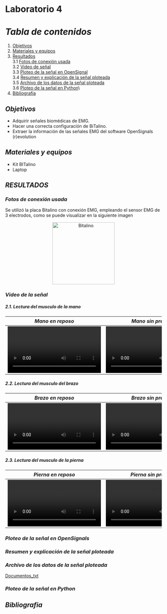 
# Laboratorio 4

# *Tabla de contenidos*

1. [Objetivos](#id1)
2. [Materiales y equipos](#id2)
3. [Resultados](#id3)\
     3.1 [Fotos de conexión usada](#id4)\
     3.2 [Video de señal](#id5)\
     3.3 [Ploteo de la señal en OpenSignal](#id6)\
     3.4 [Resumen y explicación de la señal ploteada](#id7)\
     3.5 [Archivo de los datos de la señal ploteada](#id8)\
     3.6 [Ploteo de la señal en Python](#id9)\
4. [Bibliografia](#id10)
   
## *Objetivos* <a name="id1"></a>
* Adquirir señales biomédicas de EMG.
* Hacer una correcta configuración de BiTalino.
* Extraer la información de las señales EMG del software OpenSignals (r)evolution

## *Materiales y equipos* <a name="id2"></a>
* Kit BITalino
* Laptop  

## *RESULTADOS* <a name="id3"></a>

### *Fotos de conexión usada* <a name="id4"></a>
Se utilizó la placa Bitalino con conexión EMG, empleando el sensor EMG de 3 electrodos, como se puede visualizar en la siguiente imagen 

<p align="center">
  <img src="https://github.com/MariaZubiate/isb_2024_gh82/assets/164455359/be068f65-d8cb-4049-86eb-769473c3d3de" alt="Bitalino" width="200">
</p>



### *Video de la señal* <a name="id5"></a>

##### 2.1. Lectura del musculo de la mano

|  *Mano en reposo*  | *Mano sin presión* | *Mano con presión* |
|:------------:|:---------------:|:------------:|
|<video src="https://github.com/MariaZubiate/isb_2024_gh82/assets/164455359/8c07733a-7538-4480-b4ad-f8ff05b5f38c"></video>|<video src="https://github.com/MariaZubiate/isb_2024_gh82/assets/164455359/ccb2f6aa-a953-45ee-9942-67a8ae745be7"></video>|<video src="https://github.com/MariaZubiate/isb_2024_gh82/assets/164455359/43c03788-4cbd-44e8-83b4-b69e6f64da2f"></video>|



##### 2.2. Lectura del musculo del brazo

|  *Brazo en reposo*  | *Brazo sin presión* | *Brazo con presión* |
|:------------:|:---------------:|:------------:|
|<video src="https://github.com/MariaZubiate/isb_2024_gh82/assets/164455359/ba43d724-7204-4ad6-aaed-bf3308490e7e"></video>|<video src="https://github.com/MariaZubiate/isb_2024_gh82/assets/164455359/ee81fd0d-6b0a-4ae4-9b1a-e9948c32d394"></video>|<video src="https://github.com/MariaZubiate/isb_2024_gh82/assets/164455359/e851e9cb-2889-4f30-814d-93e3a1622012"></video>|

 

##### 2.3. Lectura del musculo de la pierna

|  *Pierna en reposo*  | *Pierna sin presión* | *Pierna con presión* |
|:------------:|:---------------:|:------------:|
|<video src="https://github.com/MariaZubiate/isb_2024_gh82/assets/164455359/9c89bdef-4107-46ef-871c-6762a52f5378"></video>|<video src="https://github.com/MariaZubiate/isb_2024_gh82/assets/164455359/0c059628-d641-49e3-9f8a-c8d99518e482"></video>|<video src="https://github.com/MariaZubiate/isb_2024_gh82/assets/164455359/305c3eea-6430-4a4c-99c0-b83f9ac8d573"></video>|

 
 
### *Ploteo de la señal en OpenSignals* <a name="id6"></a> 

### *Resumen y explicación de la señal ploteada* <a name="id7"></a> 


### *Archivo de los datos de la señal ploteada* <a name="id8"></a> 

[Documentos_txt](./Documentos_txt)

### *Ploteo de la señal en Python* <a name="id9"></a> 


   
## *Bibliografia* <a name="id10"></a>




